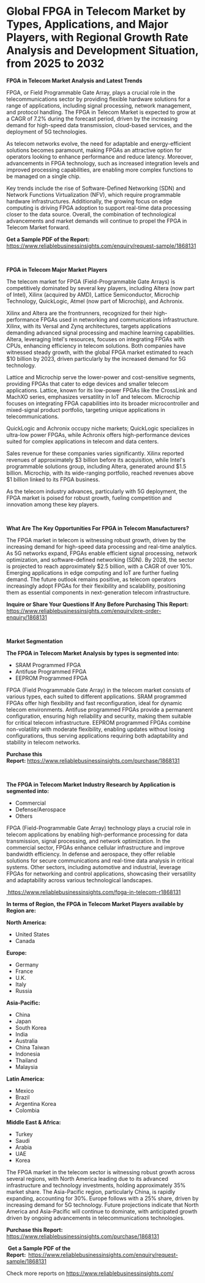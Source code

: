 <p><h1>Global FPGA in Telecom Market by Types, Applications, and Major Players, with Regional Growth Rate Analysis and Development Situation, from 2025 to 2032</h1></p><p><strong>FPGA in Telecom Market Analysis and Latest Trends</strong></p>
<p><p>FPGA, or Field Programmable Gate Array, plays a crucial role in the telecommunications sector by providing flexible hardware solutions for a range of applications, including signal processing, network management, and protocol handling. The FPGA in Telecom Market is expected to grow at a CAGR of 7.2% during the forecast period, driven by the increasing demand for high-speed data transmission, cloud-based services, and the deployment of 5G technologies.</p><p>As telecom networks evolve, the need for adaptable and energy-efficient solutions becomes paramount, making FPGAs an attractive option for operators looking to enhance performance and reduce latency. Moreover, advancements in FPGA technology, such as increased integration levels and improved processing capabilities, are enabling more complex functions to be managed on a single chip.</p><p>Key trends include the rise of Software-Defined Networking (SDN) and Network Functions Virtualization (NFV), which require programmable hardware infrastructures. Additionally, the growing focus on edge computing is driving FPGA adoption to support real-time data processing closer to the data source. Overall, the combination of technological advancements and market demands will continue to propel the FPGA in Telecom Market forward.</p></p>
<p><strong>Get a Sample PDF of the Report:&nbsp;</strong> <a href="https://www.reliablebusinessinsights.com/enquiry/request-sample/1868131?utm_campaign=2032&utm_medium=2&utm_source=Github&utm_content=ia&utm_term=13022025&utm_id=fpga-in-telecom">https://www.reliablebusinessinsights.com/enquiry/request-sample/1868131</a></p>
<p>&nbsp;</p>
<p><strong>FPGA in Telecom Major Market Players</strong></p>
<p><p>The telecom market for FPGA (Field-Programmable Gate Arrays) is competitively dominated by several key players, including Altera (now part of Intel), Xilinx (acquired by AMD), Lattice Semiconductor, Microchip Technology, QuickLogic, Atmel (now part of Microchip), and Achronix. </p><p>Xilinx and Altera are the frontrunners, recognized for their high-performance FPGAs used in networking and communications infrastructure. Xilinx, with its Versal and Zynq architectures, targets applications demanding advanced signal processing and machine learning capabilities. Altera, leveraging Intel's resources, focuses on integrating FPGAs with CPUs, enhancing efficiency in telecom solutions. Both companies have witnessed steady growth, with the global FPGA market estimated to reach $10 billion by 2023, driven particularly by the increased demand for 5G technology.</p><p>Lattice and Microchip serve the lower-power and cost-sensitive segments, providing FPGAs that cater to edge devices and smaller telecom applications. Lattice, known for its low-power FPGAs like the CrossLink and MachXO series, emphasizes versatility in IoT and telecom. Microchip focuses on integrating FPGA capabilities into its broader microcontroller and mixed-signal product portfolio, targeting unique applications in telecommunications.</p><p>QuickLogic and Achronix occupy niche markets; QuickLogic specializes in ultra-low power FPGAs, while Achronix offers high-performance devices suited for complex applications in telecom and data centers.</p><p>Sales revenue for these companies varies significantly. Xilinx reported revenues of approximately $3 billion before its acquisition, while Intel's programmable solutions group, including Altera, generated around $1.5 billion. Microchip, with its wide-ranging portfolio, reached revenues above $1 billion linked to its FPGA business.</p><p>As the telecom industry advances, particularly with 5G deployment, the FPGA market is poised for robust growth, fueling competition and innovation among these key players.</p></p>
<p>&nbsp;</p>
<p><strong>What Are The Key Opportunities For FPGA in Telecom Manufacturers?</strong></p>
<p><p>The FPGA market in telecom is witnessing robust growth, driven by the increasing demand for high-speed data processing and real-time analytics. As 5G networks expand, FPGAs enable efficient signal processing, network optimization, and software-defined networking (SDN). By 2028, the sector is projected to reach approximately $2.5 billion, with a CAGR of over 10%. Emerging applications in edge computing and IoT are further fueling demand. The future outlook remains positive, as telecom operators increasingly adopt FPGAs for their flexibility and scalability, positioning them as essential components in next-generation telecom infrastructure.</p></p>
<p><strong>Inquire or Share Your Questions If Any Before Purchasing This Report:</strong> <a href="https://www.reliablebusinessinsights.com/enquiry/pre-order-enquiry/1868131?utm_campaign=2032&utm_medium=2&utm_source=Github&utm_content=ia&utm_term=13022025&utm_id=fpga-in-telecom">https://www.reliablebusinessinsights.com/enquiry/pre-order-enquiry/1868131</a></p>
<p>&nbsp;</p>
<p><strong>Market Segmentation</strong></p>
<p><strong>The FPGA in Telecom Market Analysis by types is segmented into:</strong></p>
<p><ul><li>SRAM Programmed FPGA</li><li>Antifuse Programmed FPGA</li><li>EEPROM Programmed FPGA</li></ul></p>
<p><p>FPGA (Field Programmable Gate Array) in the telecom market consists of various types, each suited to different applications. SRAM programmed FPGAs offer high flexibility and fast reconfiguration, ideal for dynamic telecom environments. Antifuse programmed FPGAs provide a permanent configuration, ensuring high reliability and security, making them suitable for critical telecom infrastructure. EEPROM programmed FPGAs combine non-volatility with moderate flexibility, enabling updates without losing configurations, thus serving applications requiring both adaptability and stability in telecom networks.</p></p>
<p><strong>Purchase this Report:&nbsp;</strong><a href="https://www.reliablebusinessinsights.com/purchase/1868131?utm_campaign=2032&utm_medium=2&utm_source=Github&utm_content=ia&utm_term=13022025&utm_id=fpga-in-telecom">https://www.reliablebusinessinsights.com/purchase/1868131</a></p>
<p>&nbsp;</p>
<p><strong>The FPGA in Telecom Market Industry Research by Application is segmented into:</strong></p>
<p><ul><li>Commercial</li><li>Defense/Aerospace</li><li>Others</li></ul></p>
<p><p>FPGA (Field-Programmable Gate Array) technology plays a crucial role in telecom applications by enabling high-performance processing for data transmission, signal processing, and network optimization. In the commercial sector, FPGAs enhance cellular infrastructure and improve bandwidth efficiency. In defense and aerospace, they offer reliable solutions for secure communications and real-time data analysis in critical systems. Other sectors, including automotive and industrial, leverage FPGAs for networking and control applications, showcasing their versatility and adaptability across various technological landscapes.</p></p>
<p><a href="https://www.reliablebusinessinsights.com/fpga-in-telecom-r1868131?utm_campaign=2032&utm_medium=2&utm_source=Github&utm_content=ia&utm_term=13022025&utm_id=fpga-in-telecom">&nbsp;https://www.reliablebusinessinsights.com/fpga-in-telecom-r1868131</a></p>
<p><strong>In terms of Region, the FPGA in Telecom Market Players available by Region are:</strong></p>
<p>
    <p> <strong> North America: </strong>
        <ul>
            <li>United States</li>
            <li>Canada</li>
        </ul>
        </p> 
    <p> <strong> Europe: </strong>
        <ul>
            <li>Germany</li>
            <li>France</li>
            <li>U.K.</li>
            <li>Italy</li>
            <li>Russia</li>
        </ul>
        </p> 
    <p> <strong> Asia-Pacific: </strong>
        <ul>
            <li>China</li>
            <li>Japan</li>
            <li>South Korea</li>
            <li>India</li>
            <li>Australia</li>
            <li>China Taiwan</li>
            <li>Indonesia</li>
            <li>Thailand</li>
            <li>Malaysia</li>
        </ul>
        </p> 
    <p> <strong> Latin America: </strong>
        <ul>
            <li>Mexico</li>
            <li>Brazil</li>
            <li>Argentina Korea</li>
            <li>Colombia</li>
        </ul>
        </p> 
    <p> <strong> Middle East & Africa: </strong>
        <ul>
            <li>Turkey</li>
            <li>Saudi</li>
            <li>Arabia</li>
            <li>UAE</li>
            <li>Korea</li>
        </ul>
    </p>
    </p>
<p><p>The FPGA market in the telecom sector is witnessing robust growth across several regions, with North America leading due to its advanced infrastructure and technology investments, holding approximately 35% market share. The Asia-Pacific region, particularly China, is rapidly expanding, accounting for 30%. Europe follows with a 25% share, driven by increasing demand for 5G technology. Future projections indicate that North America and Asia-Pacific will continue to dominate, with anticipated growth driven by ongoing advancements in telecommunications technologies.</p></p>
<p><strong>Purchase this Report: </strong><a href="https://www.reliablebusinessinsights.com/purchase/1868131?utm_campaign=2032&utm_medium=2&utm_source=Github&utm_content=ia&utm_term=13022025&utm_id=fpga-in-telecom">https://www.reliablebusinessinsights.com/purchase/1868131</a></p>
<p>&nbsp;<strong>Get a Sample PDF of the Report:&nbsp;&nbsp;</strong><a href="https://www.reliablebusinessinsights.com/enquiry/request-sample/1868131?utm_campaign=2032&utm_medium=2&utm_source=Github&utm_content=ia&utm_term=13022025&utm_id=fpga-in-telecom">https://www.reliablebusinessinsights.com/enquiry/request-sample/1868131</a></p>
<p><strong></strong></p>
<p>Check more reports on <a href="https://www.reliablebusinessinsights.com/?utm_campaign=2032&utm_medium=2&utm_source=Github&utm_content=ia&utm_term=13022025&utm_id=fpga-in-telecom">https://www.reliablebusinessinsights.com/</a></p>